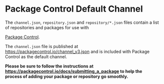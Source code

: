 # Package Control Default Channel

The `channel.json`, `repository.json` and `repository/*.json` files contain a
list of repositories and packages for use with

[Package Control](https://packagecontrol.io).

The `channel.json` file is published at https://packagecontrol.io/channel_v3.json
and is included with Package Control as the default channel.

**Please be sure to follow the instructions at
https://packagecontrol.io/docs/submitting_a_package to help the process of adding your
package or repository go smoothly.**
